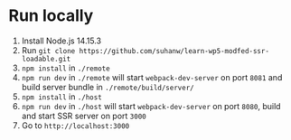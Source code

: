 # Run locally

1. Install Node.js 14.15.3
2. Run `git clone https://github.com/suhanw/learn-wp5-modfed-ssr-loadable.git`
3. `npm install` in `./remote`
4. `npm run dev` in `./remote` will start `webpack-dev-server` on port `8081` and build server bundle in `./remote/build/server/`
5. `npm install` in `./host`
6. `npm run dev` in `./host` will start `webpack-dev-server` on port `8080`, build and start SSR server on port `3000`
7. Go to `http://localhost:3000`
